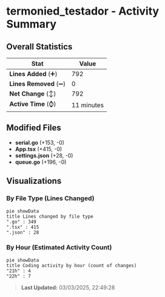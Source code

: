 # termonied_testador - Activity Summary 

## Overall Statistics

| Stat                   | Value                                                             |
| ---------------------- | ----------------------------------------------------------------- |
| **Lines Added** (➕)   | 792                                          |
| **Lines Removed** (➖) | 0                                        |
| **Net Change** (↕)    | 792                |
| **Active Time** (⌚)   | 11 minutes |


## Modified Files
- **serial.go** (+153, -0)
- **App.tsx** (+415, -0)
- **settings.json** (+28, -0)
- **queue.go** (+196, -0)

## Visualizations

### By File Type (Lines Changed)

```mermaid
pie showData
title Lines changed by file type
".go" : 349
".tsx" : 415
".json" : 28
```

### By Hour (Estimated Activity Count)

```mermaid
pie showData
title Coding activity by hour (count of changes)
"21h" : 4
"22h" : 7
```


> **Last Updated:** 03/03/2025, 22:49:28